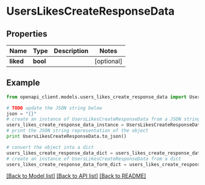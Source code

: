 # UsersLikesCreateResponseData


## Properties
Name | Type | Description | Notes
------------ | ------------- | ------------- | -------------
**liked** | **bool** |  | [optional] 

## Example

```python
from openapi_client.models.users_likes_create_response_data import UsersLikesCreateResponseData

# TODO update the JSON string below
json = "{}"
# create an instance of UsersLikesCreateResponseData from a JSON string
users_likes_create_response_data_instance = UsersLikesCreateResponseData.from_json(json)
# print the JSON string representation of the object
print UsersLikesCreateResponseData.to_json()

# convert the object into a dict
users_likes_create_response_data_dict = users_likes_create_response_data_instance.to_dict()
# create an instance of UsersLikesCreateResponseData from a dict
users_likes_create_response_data_form_dict = users_likes_create_response_data.from_dict(users_likes_create_response_data_dict)
```
[[Back to Model list]](../README.md#documentation-for-models) [[Back to API list]](../README.md#documentation-for-api-endpoints) [[Back to README]](../README.md)


